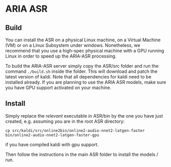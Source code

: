 # ARIA ASR

## Build

You can install the ASR on a physical Linux machine, on a Virtual Machine (VM) or on a Linux Subsystem under windows. Nonetheless, we recommend that you use a high-spec physical machine with a GPU running Linux in order to speed up the ARIA-ASR processing.

To build the ARIA-ASR server simply copy the ASR/src folder and run the command `./build.sh` inside the folder. This will download and patch the latest version of kaldi. Note that all dependencies for kaldi need to be installed already. If you are planning to use the ARIA ASR models, make sure you have GPU support activated on your machine.

## Install

Simply replace the *relevant* executable in ASR/bin by the one you have just created, e.g. assuming you are in the root ASR directory:
```
cp src/kaldi/src/online2bin/online2-audio-nnet2-latgen-faster bin/online2-audio-nnet2-latgen-faster-gpu
```
if you have compiled kaldi with gpu support.

Then follow the instructions in the main ASR folder to install the models / run.
